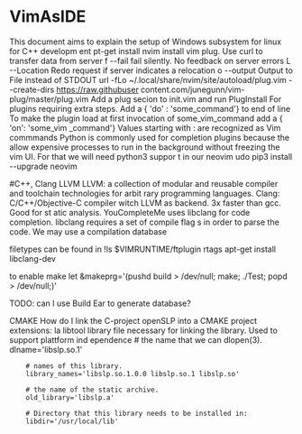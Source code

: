 # VimAsIDE
This document aims to explain the setup of Windows subsystem for linux for C++ developm
ent
pt-get install nvim
 install vim plug. Use curl to transfer data from server
 f --fail fail silently. No feedback on server errors
 L --Location Redo request if server indicates a relocation
 o --output Output to File instead of STDOUT
url -fLo ~/.local/share/nvim/site/autoload/plug.vim --create-dirs https://raw.githubuser
content.com/junegunn/vim-plug/master/plug.vim
 Add a plug secion to init.vim and run PlugInstall
 For plugins requiring extra steps. Add a { 'do' : 'some_command'} to end of line
 To make the plugin load at first invocation of some_vim_command add a { 'on': 'some_vim
_command'}
 Values starting with : are recognized as Vim commmands
 Python is commonly used for completion plugins because the allow expensive processes to
 run in the background without freezing the vim UI. For that we will need python3 suppor
t in our neovim
udo pip3 install --upgrade neovim


#C++, Clang LLVM
LLVM: a collection of modular and reusable compiler and toolchain technologies for arbit
rary programming languages.
Clang: C/C++/Objective-C compiler witch LLVM as backend. 3x faster than gcc. Good for st
atic analysis.
YouCompleteMe uses libclang for code completion. libclang requires a set of compile flag
s in order to parse the code. We may use a compilation database

filetypes can be found in !ls $VIMRUNTIME/ftplugin
rtags
apt-get install libclang-dev

to enable make
let &makeprg='(pushd build > /dev/null; make; ./Test; popd > /dev/null;)'

TODO: can I use Build Ear to generate database?


CMAKE
How do I link the C-project openSLP into a CMAKE project
extensions:
la libtool library file necessary for linking the library. Used to support plattform ind
ependence
        # the name that we can dlopen(3).
        dlname='libslp.so.1'
        
        # names of this library.
        library_names='libslp.so.1.0.0 libslp.so.1 libslp.so'

        # the name of the static archive.
        old_library='libslp.a'

        # Directory that this library needs to be installed in:
        libdir='/usr/local/lib'
